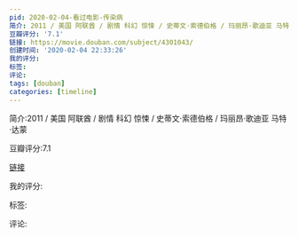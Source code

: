 ```yaml
---
pid: 2020-02-04-看过电影-传染病
简介: 2011 / 美国 阿联酋 / 剧情 科幻 惊悚 / 史蒂文·索德伯格 / 玛丽昂·歌迪亚 马特·达蒙
豆瓣评分: '7.1'
链接: https://movie.douban.com/subject/4301043/
创建时间: '2020-02-04 22:33:26'
我的评分:
标签:
评论:
tags: [douban]
categories: [timeline]
---
```

简介:2011 / 美国 阿联酋 / 剧情 科幻 惊悚 / 史蒂文·索德伯格 / 玛丽昂·歌迪亚 马特·达蒙

豆瓣评分:7.1

[链接](https://movie.douban.com/subject/4301043/)

我的评分:

标签:

评论:

